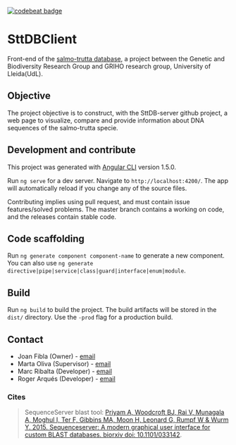 [![codebeat badge](https://codebeat.co/badges/0e31057c-a376-4b0b-8761-758e1a72d4d9)](https://codebeat.co/projects/github-com-sttdb-sttdb-client-master)

# SttDBClient
Front-end of the [salmo-trutta database](http://sttdb.udl.cat), a project between the Genetic and Biodiversity Research Group and GRIHO research group, University of Lleida(UdL).

## Objective
The project objective is to construct, with the SttDB-server github project, a web page to visualize, compare and provide information about DNA sequences of the salmo-trutta specie.

## Development and contribute

This project was generated with [Angular CLI](https://github.com/angular/angular-cli) version 1.5.0.

Run `ng serve` for a dev server. Navigate to `http://localhost:4200/`. The app will automatically reload if you change any of the source files.

Contributing implies using pull request, and must contain issue features/solved problems. The master branch contains a working on code, and the releases contain stable code.

## Code scaffolding

Run `ng generate component component-name` to generate a new component. You can also use `ng generate directive|pipe|service|class|guard|interface|enum|module`.

## Build

Run `ng build` to build the project. The build artifacts will be stored in the `dist/` directory. Use the `-prod` flag for a production build.

## Contact

* Joan Fibla (Owner) - [email](mailto:joan.fibla@cmb.udl.cat)
* Marta Oliva (Supervisor) - [email](mailto:oliva@diei.udl.cat)
* Marc Ribalta (Developer) - [email](mailto:mrg20@alumnes.udl.cat)
* Roger Arqués (Developer) - [email](mailto:rav3@alumnes.udl.cat)

### Cites

> SequenceServer blast tool: [Priyam A, Woodcroft BJ, Rai V, Munagala A, Moghul I, Ter F, Gibbins MA, Moon H, Leonard G, Rumpf W & Wurm Y. 2015. Sequenceserver: A modern graphical user interface for custom BLAST databases. biorxiv doi: 10.1101/033142](http://www.biorxiv.org/content/early/2015/11/27/033142).
